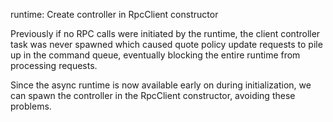 runtime: Create controller in RpcClient constructor

Previously if no RPC calls were initiated by the runtime, the client
controller task was never spawned which caused quote policy update
requests to pile up in the command queue, eventually blocking the entire
runtime from processing requests.

Since the async runtime is now available early on during initialization,
we can spawn the controller in the RpcClient constructor, avoiding these
problems.

